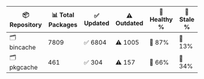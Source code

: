 | 📦 Repository | 📊 Total Packages | ✅ Updated | ⚠️ Outdated | 💚 Healthy % | 🔴 Stale % |
|---------------|-------------------|------------|-------------|-------------|------------|
| 🗂️ bincache | 7809 | ✅ 6804 | ⚠️ 1005 | 💚 87% | 🔴 13% |
| 🗂️ pkgcache | 461 | ✅ 304 | ⚠️ 157 | 💚 66% | 🔴 34% |
